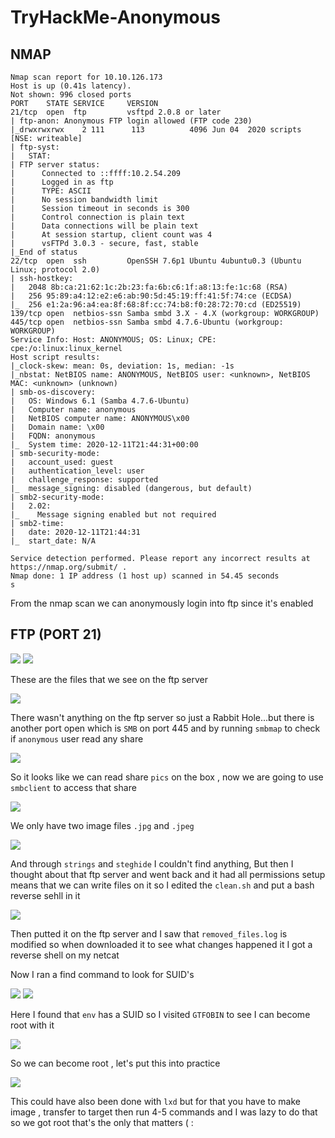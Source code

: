 # TryHackMe-Anonymous

## NMAP

```
Nmap scan report for 10.10.126.173                                                                                                                  
Host is up (0.41s latency).                                                                                                                         
Not shown: 996 closed ports          
PORT    STATE SERVICE     VERSION                                         
21/tcp  open  ftp         vsftpd 2.0.8 or later                                                                                                     
| ftp-anon: Anonymous FTP login allowed (FTP code 230)                    
|_drwxrwxrwx    2 111      113          4096 Jun 04  2020 scripts [NSE: writeable]                                                                  
| ftp-syst:                          
|   STAT:                                                                 
| FTP server status:                 
|      Connected to ::ffff:10.2.54.209                                    
|      Logged in as ftp                                                   
|      TYPE: ASCII                   
|      No session bandwidth limit                                         
|      Session timeout in seconds is 300                                  
|      Control connection is plain text                                   
|      Data connections will be plain text                                
|      At session startup, client count was 4                             
|      vsFTPd 3.0.3 - secure, fast, stable                                
|_End of status                                                           
22/tcp  open  ssh         OpenSSH 7.6p1 Ubuntu 4ubuntu0.3 (Ubuntu Linux; protocol 2.0)                                                              
| ssh-hostkey:                                                            
|   2048 8b:ca:21:62:1c:2b:23:fa:6b:c6:1f:a8:13:fe:1c:68 (RSA)                                                                                      
|   256 95:89:a4:12:e2:e6:ab:90:5d:45:19:ff:41:5f:74:ce (ECDSA)                                                                                     
|_  256 e1:2a:96:a4:ea:8f:68:8f:cc:74:b8:f0:28:72:70:cd (ED25519)                                                                                   
139/tcp open  netbios-ssn Samba smbd 3.X - 4.X (workgroup: WORKGROUP)                                                                               
445/tcp open  netbios-ssn Samba smbd 4.7.6-Ubuntu (workgroup: WORKGROUP)                                                                            
Service Info: Host: ANONYMOUS; OS: Linux; CPE: cpe:/o:linux:linux_kernel 
Host script results:                 
|_clock-skew: mean: 0s, deviation: 1s, median: -1s                        
|_nbstat: NetBIOS name: ANONYMOUS, NetBIOS user: <unknown>, NetBIOS MAC: <unknown> (unknown)                                                        
| smb-os-discovery:                  
|   OS: Windows 6.1 (Samba 4.7.6-Ubuntu)                                  
|   Computer name: anonymous         
|   NetBIOS computer name: ANONYMOUS\x00                                  
|   Domain name: \x00                
|   FQDN: anonymous                  
|_  System time: 2020-12-11T21:44:31+00:00                                
| smb-security-mode:                 
|   account_used: guest              
|   authentication_level: user                                            
|   challenge_response: supported                                         
|_  message_signing: disabled (dangerous, but default)                    
| smb2-security-mode:                
|   2.02:                            
|_    Message signing enabled but not required                            
| smb2-time:                         
|   date: 2020-12-11T21:44:31                                             
|_  start_date: N/A                  

Service detection performed. Please report any incorrect results at https://nmap.org/submit/ .                                                      
Nmap done: 1 IP address (1 host up) scanned in 54.45 seconds                                 s
```

From the nmap scan we can anonymously login into ftp since it's enabled

## FTP (PORT 21)

<img src="https://imgur.com/lgkDur4.png"/>

<img src="https://imgur.com/orbnWlZ.png"/>

These are the files that we see on the ftp server

<img src="https://imgur.com/Vc3APQQ.png"/>

There wasn't anything on the ftp server so just a Rabbit Hole...but there is another port open which is `SMB` on port 445 and by running `smbmap` to check if `anonymous` user read any share

<img src="https://imgur.com/Rwq5D7A.png"/>

So it looks like we can read share `pics` on the box , now we are going to use `smbclient` to access that share

<img src="https://imgur.com/v2TfQwl.png"/>

We only have two image files `.jpg` and `.jpeg` 

<img src="https://imgur.com/nw9vyJk.png"/>

And through `strings` and `steghide` I couldn't find anything, But then I thought about that ftp server and went back and it had all permissions setup means  that we can write files on it so I edited the `clean.sh` and put a bash reverse sehll in it

<img src="https://imgur.com/XUoA7M5.png"/>

Then putted it on the ftp server and I saw that `removed_files.log` is modified so when downloaded it to see what changes happened it I got a reverse shell on my netcat 

Now I ran a find command to look for SUID's 

<img src="https://imgur.com/QTu3Vtv.png"/>

<img src="https://imgur.com/rJpXRGd.png"/>

Here I found that `env` has a SUID so I visited `GTFOBIN` to see I can become root with it

<img src="https://imgur.com/zR9e4PF.png"/>

So we can become root , let's put this into practice

<img src="https://imgur.com/H72GLZQ.png"/>

This could have also been done with `lxd` but for that you have to make image , transfer to target then run 4-5 commands and I was lazy to do that so we got root that's the only that matters ( :
